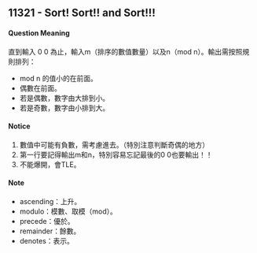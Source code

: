 ## 11321 - Sort! Sort!! and Sort!!!

#### Question Meaning
直到輸入 0 0 為止，輸入m（排序的數值數量）以及n（mod n）。輸出需按照規則排列：
- mod n 的值小的在前面。
- 偶數在前面。
- 若是偶數，數字由大排到小。
- 若是奇數，數字由小排到大。

#### Notice
1. 數值中可能有負數，需考慮進去。（特別注意判斷奇偶的地方）
2. 第一行要記得輸出m和n，特別容易忘記最後的0 0也要輸出！！
3. 不能爆開，會TLE。

#### Note
- ascending：上升。
- modulo：模數、取模（mod）。
- precede：優於。
- remainder：餘數。
- denotes：表示。

